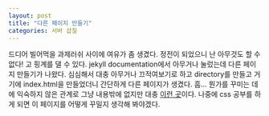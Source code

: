 ```yaml
---
layout: post
title: "다른 페이지 만들기"
categories: 서버 삽질
---
```

드디어 빌어먹을 과제러쉬 사이에 여유가 좀 생겼다. 정전이 되었으니 난 아무것도 할 수 없다! 고 핑계를 댈 수 있다. jekyll documentation에서 아무거나 눌렀는데 다른 페이지 만들기가 나왔다. 심심해서 대충 아무거나 끄적여보기로 하고 directory를 만들고 거기에 index.html을 만들었더니 간단하게 다른 페이지가 생겼다. 흠... 뭔가를 꾸미는 데에 익숙하지 않은 관계로 그냥 내용밖에 없지만 대충 [이런 곳](http://emellen.com/Do_You_Know_Kang_Dongwon/)이다. 나중에 css 공부를 하게 되면 이 페이지를 어떻게 꾸밀지 생각해 봐야겠다.
